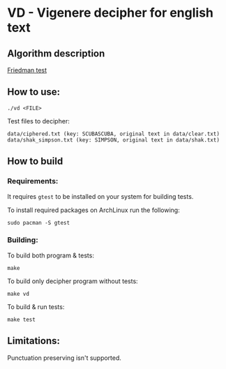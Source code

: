 # VD - Vigenere decipher for english text
## Algorithm description
[Friedman test](https://en.wikipedia.org/wiki/Vigen%C3%A8re_cipher#Friedman_test)
## How to use:
```
./vd <FILE>
```
Test files to decipher:
```
data/ciphered.txt (key: SCUBASCUBA, original text in data/clear.txt)
data/shak_simpson.txt (key: SIMPSON, original text in data/shak.txt)
```
## How to build
### Requirements:
It requires `gtest` to be installed on your system for building tests.

To install required packages on ArchLinux run the following:
```
sudo pacman -S gtest
```
### Building:
To build both program & tests:
```
make
```
To build only decipher program without tests:
```
make vd
```
To build & run tests:
```
make test
```
## Limitations:
Punctuation preserving isn't supported.
